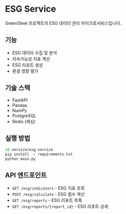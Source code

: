 # ESG Service

GreenSteel 프로젝트의 ESG 데이터 관리 마이크로서비스입니다.

## 기능
- ESG 데이터 수집 및 분석
- 지속가능성 지표 계산
- ESG 리포트 생성
- 환경 영향 평가

## 기술 스택
- FastAPI
- Pandas
- NumPy
- PostgreSQL
- Redis (캐싱)

## 실행 방법
```bash
cd service/esg-service
pip install -r requirements.txt
python main.py
```

## API 엔드포인트
- `GET /esg/indicators` - ESG 지표 조회
- `POST /esg/calculate` - ESG 점수 계산
- `GET /esg/reports` - ESG 리포트 목록
- `GET /esg/reports/{report_id}` - ESG 리포트 상세 